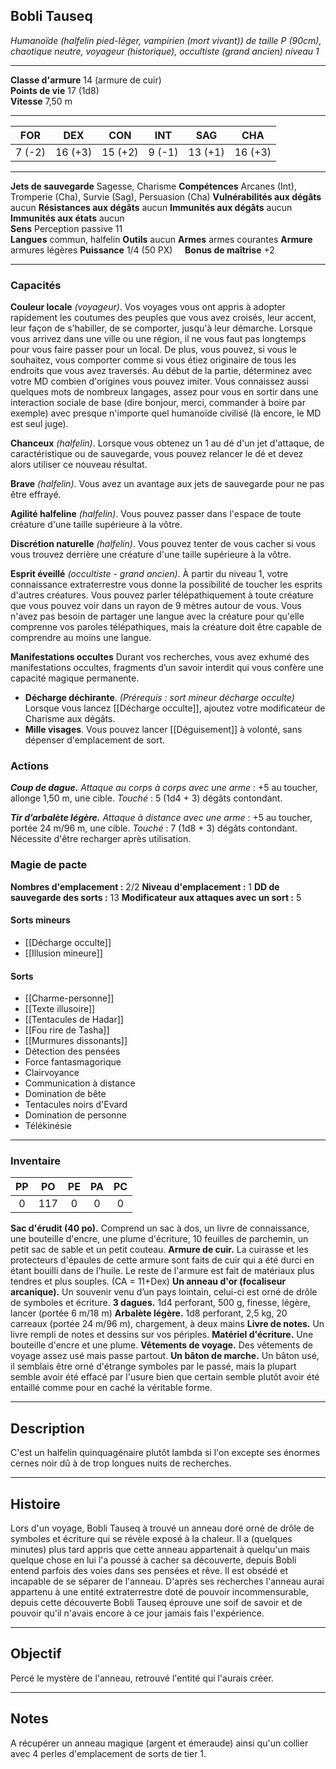 ## Bobli Tauseq
*Humanoïde (halfelin pied-léger, vampirien (mort vivant)) de taille P (90cm), chaotique neutre, voyageur (historique), occultiste (grand ancien) niveau 1*
___
**Classe d'armure** 14 (armure de cuir)  
**Points de vie** 17 (1d8)  
**Vitesse** 7,50 m  
___

| FOR    | DEX     | CON     | INT    | SAG     | CHA     |
| ------ | ------- | ------- | ------ | ------- | ------- |
| 7 (-2) | 16 (+3) | 15 (+2) | 9 (-1) | 13 (+1) | 16 (+3) |
___
**Jets de sauvegarde** Sagesse, Charisme
**Compétences** Arcanes (Int), Tromperie (Cha), Survie (Sag), Persuasion (Cha)
**Vulnérabilités aux dégâts** aucun
**Résistances aux dégâts** aucun
**Immunités aux dégâts** aucun
**Immunités aux états** aucun  
**Sens**  Perception passive 11  
**Langues** commun, halfelin
**Outils** aucun
**Armes** armes courantes
**Armure** armures légères
**Puissance** 1/4 (50 PX)     **Bonus de maîtrise** +2  
___
### Capacités
**Couleur locale** *(voyageur)*. Vos voyages vous ont appris à adopter rapidement les coutumes des peuples que vous avez croisés, leur accent, leur façon de s'habiller, de se comporter, jusqu'à leur démarche. Lorsque vous arrivez dans une ville ou une région, il ne vous faut pas longtemps pour vous faire passer pour un local. De plus, vous pouvez, si vous le souhaitez, vous comporter comme si vous étiez originaire de tous les endroits que vous avez traversés. Au début de la partie, déterminez avec votre MD combien d'origines vous pouvez imiter. Vous connaissez aussi quelques mots de nombreux langages, assez pour vous en sortir dans une interaction sociale de base (dire bonjour, merci, commander à boire par exemple) avec presque n'importe quel humanoïde civilisé (là encore, le MD est seul juge).

**Chanceux** *(halfelin)*. Lorsque vous obtenez un 1 au dé d'un jet d'attaque, de caractéristique ou de sauvegarde, vous pouvez relancer le dé et devez alors utiliser ce nouveau résultat.

**Brave** *(halfelin)*. Vous avez un avantage aux jets de sauvegarde pour ne pas être effrayé.

**Agilité halfeline** *(halfelin)*. Vous pouvez passer dans l'espace de toute créature d'une taille supérieure à la vôtre.

**Discrétion naturelle** *(halfelin)*. Vous pouvez tenter de vous cacher si vous vous trouvez derrière une créature d'une taille supérieure à la vôtre.

**Esprit éveillé** *(occultiste - grand ancien)*. À partir du niveau 1, votre connaissance extraterrestre vous donne la possibilité de toucher les esprits d'autres créatures. Vous pouvez parler télépathiquement à toute créature que vous pouvez voir dans un rayon de 9 mètres autour de vous. Vous n'avez pas besoin de partager une langue avec la créature pour qu'elle comprenne vos paroles télépathiques, mais la créature doit être capable de comprendre au moins une langue.

**Manifestations occultes**
Durant vos recherches, vous avez exhumé des manifestations occultes, fragments d’un savoir interdit qui vous confère une capacité magique permanente.
- **Décharge déchirante**. *(Prérequis : sort mineur décharge occulte)* Lorsque vous lancez [[Décharge occulte]], ajoutez votre modificateur de Charisme aux dégâts.
- **Mille visages**. Vous pouvez lancer [[Déguisement]] à volonté, sans dépenser d'emplacement de sort.
### Actions
***Coup de dague.*** *Attaque au corps à corps avec une arme* : +5 au toucher, allonge 1,50 m, une cible. *Touché* : 5 (1d4 + 3) dégâts contondant.  

***Tir d’arbalète légère.*** *Attaque à distance avec une arme* : +5 au toucher, portée 24 m/96 m, une cible. *Touché* : 7 (1d8 + 3) dégâts contondant. Nécessite d'être recharger après utilisation.

### Magie de pacte
**Nombres d'emplacement :** 2/2
**Niveau d'emplacement :** 1
**DD de sauvegarde des sorts :** 13
**Modificateur aux attaques avec un sort :** 5
#### Sorts mineurs
- [[Décharge occulte]]
- [[Illusion mineure]]
#### Sorts 
- [[Charme-personne]]
- [[Texte illusoire]]
- [[Tentacules de Hadar]]
- [[Fou rire de Tasha]]
- [[Murmures dissonants]]
- Détection des pensées
- Force fantasmagorique
- Clairvoyance
- Communication à distance
- Domination de bête
- Tentacules noirs d'Evard
- Domination de personne
- Télékinésie

___
### Inventaire
| PP  | PO  | PE  | PA  | PC  |
| :-: | :-: | :-: | :-: | :-: |
|  0  | 117 |  0  |  0  |  0  |

**Sac d'érudit (40 po).** Comprend un sac à dos, un livre de connaissance, une bouteille d'encre, une plume d'écriture, 10 feuilles de parchemin, un petit sac de sable et un petit couteau.
**Armure de cuir.** La cuirasse et les protecteurs d'épaules de cette armure sont faits de cuir qui a été durci en étant bouilli dans de l'huile. Le reste de l'armure est fait de matériaux plus tendres et plus souples. (CA = 11+Dex)
**Un anneau d'or (focaliseur arcanique).** Un souvenir venu d’un pays lointain, celui-ci est orné de drôle de symboles et écriture.
**3 dagues.** 1d4 perforant, 500 g, finesse, légère, lancer (portée 6 m/18 m)
**Arbalète légère.** 1d8 perforant, 2,5 kg, 20 carreaux (portée 24 m/96 m), chargement, à deux mains
**Livre de notes.** Un livre rempli de notes et dessins sur vos périples.
**Matériel d'écriture.** Une bouteille d'encre et une plume.
**Vêtements de voyage.** Des vêtements de voyage assez usé mais passe partout.
**Un bâton de marche.** Un bâton usé, il semblais être orné d'étrange symboles par le passé, mais la plupart semble avoir été effacé par l'usure bien que certain semble plutôt avoir été entaillé comme pour en caché la véritable forme.
___
## Description
C'est un halfelin quinquagénaire plutôt lambda si l'on excepte ses énormes cernes noir dû à de trop longues nuits de recherches.
___
## Histoire
Lors d'un voyage, Bobli Tauseq à trouvé un anneau doré orné de drôle de symboles et écriture qui se révèle exposé à la chaleur. Il a (quelques minutes) plus tard appris que cette anneau appartenait à quelqu'un mais quelque chose en lui l'a poussé à cacher sa découverte, depuis Bobli entend parfois des voies dans ses pensées et rêve. Il est obsédé et incapable de se séparer de l'anneau. 
D'après ses recherches l'anneau aurai appartenu à une entité extraterrestre doté de pouvoir incommensurable, depuis cette découverte Bobli Tauseq éprouve une soif de savoir et de pouvoir qu'il n'avais encore à ce jour jamais fais l'expérience.
___
## Objectif
Percé le mystère de l'anneau, retrouvé l'entité qui l'aurais créer.
___
## Notes
A récupérer un anneau magique (argent et émeraude) ainsi qu'un collier avec 4 perles d'emplacement de sorts de tier 1.